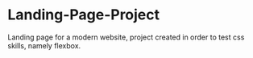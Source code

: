 # Landing-Page-Project
Landing page for a modern website, project created in order to test css skills, namely flexbox. 
